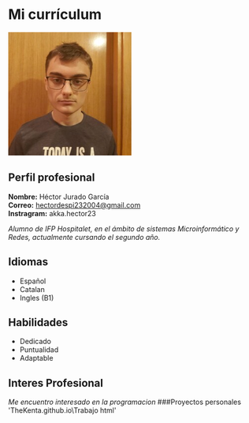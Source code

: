 # Mi currículum
![Imagen](hector.jpg)
## Perfil profesional
**Nombre:** Héctor Jurado García         
**Correo:** hectordespi232004@gmail.com            
**Instragram:** akka.hector23

_Alumno de IFP Hospitalet, en el ámbito de sistemas Microinformático y Redes, actualmente cursando el segundo año._

## Idiomas
- Español
- Catalan
- Ingles (B1)

## Habilidades
- Dedicado
- Puntualidad
- Adaptable
## Interes Profesional
_Me encuentro interesado en la programacion_
###Proyectos personales
'TheKenta.github.io\Trabajo html'
